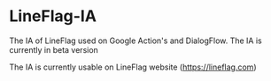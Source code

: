 # LineFlag-IA
The IA of LineFlag used on Google Action's and DialogFlow. The IA is currently in beta version  

The IA is currently usable on LineFlag website (https://lineflag.com)

